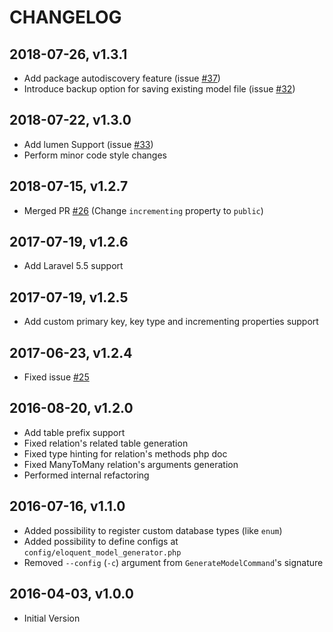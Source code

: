 CHANGELOG
=========
2018-07-26, v1.3.1
-----------------
* Add package autodiscovery feature (issue [#37](https://github.com/JonathanGuo/eloquent-model-generator/issues/37))
* Introduce backup option for saving existing model file (issue [#32](https://github.com/JonathanGuo/eloquent-model-generator/issues/32))

2018-07-22, v1.3.0
-----------------
* Add lumen Support (issue [#33](https://github.com/JonathanGuo/eloquent-model-generator/issues/33))
* Perform minor code style changes

2018-07-15, v1.2.7
-----------------
* Merged PR [#26](https://github.com/JonathanGuo/eloquent-model-generator/pull/36) (Change `incrementing` property to `public`)

2017-07-19, v1.2.6
-----------------
* Add Laravel 5.5 support

2017-07-19, v1.2.5
-----------------
* Add custom primary key, key type and incrementing properties support

2017-06-23, v1.2.4
-----------------
* Fixed issue [#25](https://github.com/JonathanGuo/eloquent-model-generator/issues/25)

2016-08-20, v1.2.0
-----------------
* Add table prefix support
* Fixed relation's related table generation
* Fixed type hinting for relation's methods php doc
* Fixed ManyToMany relation's arguments generation
* Performed internal refactoring

2016-07-16, v1.1.0
-----------------
* Added possibility to register custom database types (like `enum`)
* Added possibility to define configs at `config/eloquent_model_generator.php`
* Removed `--config` (`-c`) argument from `GenerateModelCommand`'s signature

2016-04-03, v1.0.0
-----------------
* Initial Version
